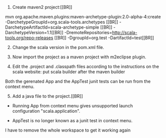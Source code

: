 1) Create maven2 project:[[BR]]

mvn org.apache.maven.plugins:maven-archetype-plugin:2.0-alpha-4:create \
 -DarchetypeGroupId=org.scala-tools.archetypes \[[BR]]
 -DarchetypeArtifactId=scala-archetype-simple \[[BR]]
 -DarchetypeVersion=1.1\[[BR]]
 -DremoteRepositories=http://scala-tools.org/repo-releases \[[BR]]
 -DgroupId=org.test -DartifactId=test[[BR]]
    
2) Change the scala version in the pom.xml file.

3) Now import the project as a maven project with m2eclipse plugin.

4) Edit the .project and .classpath files according to the instructions on the scala website:
put scala builder after the maven builder

Both the gerenated App and the AppTest junit tests can be run from the context menu.

5) Add a java file to the project.[[BR]]

- Running App from context menu gives unsupported launch configuration "scala.application".

- AppTest is no longer known as a junit test in context menu.

I have to remove the whole workspace to get it working again 

